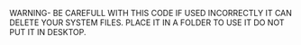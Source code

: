 WARNING- BE CAREFULL WITH THIS CODE IF USED INCORRECTLY IT CAN DELETE YOUR SYSTEM FILES.
PLACE IT IN A FOLDER TO USE IT DO NOT PUT IT IN DESKTOP.

